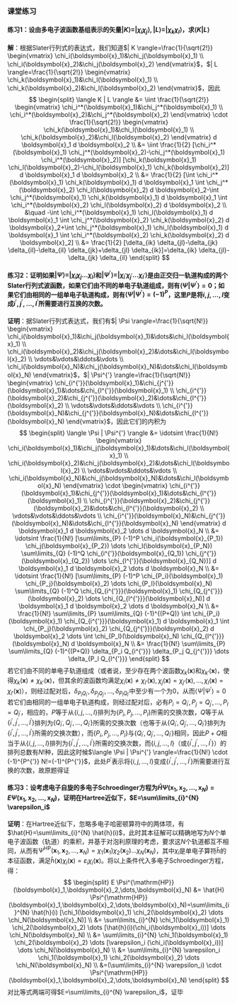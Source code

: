 ### 课堂练习 ###
#### 练习1：设由多电子波函数基组表示的矢量$| K \rangle=| \chi_i \chi_j \rangle,| L \rangle=| \chi_k \chi_l \rangle$，求$\langle K | L \rangle$ ####
**解**：根据Slater行列式的表达式，我们知道$| K \rangle=\frac{1}{\sqrt{2!}} \begin{vmatrix} \chi_i(\boldsymbol{x}_1)&\chi_j(\boldsymbol{x}_1) \\ \chi_i(\boldsymbol{x}_2)&\chi_j(\boldsymbol{x}_2) \end{vmatrix}$，$| L \rangle=\frac{1}{\sqrt{2!}} \begin{vmatrix} \chi_k(\boldsymbol{x}_1)&\chi_l(\boldsymbol{x}_1) \\ \chi_k(\boldsymbol{x}_2)&\chi_l(\boldsymbol{x}_2) \end{vmatrix}$，因此
$$
\begin{split} \langle K | L \rangle &= \iint \frac{1}{\sqrt{2!}} \begin{vmatrix} \chi_i^*(\boldsymbol{x}_1)&\chi_j^*(\boldsymbol{x}_1) \\ \chi_i^*(\boldsymbol{x}_2)&\chi_j^*(\boldsymbol{x}_2) \end{vmatrix} \cdot \frac{1}{\sqrt{2!}} \begin{vmatrix} \chi_k(\boldsymbol{x}_1)&\chi_l(\boldsymbol{x}_1) \\ \chi_k(\boldsymbol{x}_2)&\chi_l(\boldsymbol{x}_2) \end{vmatrix} d \boldsymbol{x}_1 d \boldsymbol{x}_2 \\ &= \iint \frac{1}{2} [\chi_i^*(\boldsymbol{x}_1) \chi_j^*(\boldsymbol{x}_2)-\chi_j^*(\boldsymbol{x}_1) \chi_i^*(\boldsymbol{x}_2)] [\chi_k(\boldsymbol{x}_1) \chi_l(\boldsymbol{x}_2)-\chi_l(\boldsymbol{x}_1) \chi_k(\boldsymbol{x}_2)] d \boldsymbol{x}_1 d \boldsymbol{x}_2 \\ &= \frac{1}{2} [\int \chi_i^*(\boldsymbol{x}_1) \chi_k(\boldsymbol{x}_1) d \boldsymbol{x}_1 \int \chi_j^*(\boldsymbol{x}_2) \chi_l(\boldsymbol{x}_2) d \boldsymbol{x}_2-\int \chi_j^*(\boldsymbol{x}_1) \chi_k(\boldsymbol{x}_1) d \boldsymbol{x}_1 \int \chi_i^*(\boldsymbol{x}_2) \chi_l(\boldsymbol{x}_2) d \boldsymbol{x}_2  \\ &\quad -\int \chi_i^*(\boldsymbol{x}_1) \chi_l(\boldsymbol{x}_1) d \boldsymbol{x}_1 \int \chi_j^*(\boldsymbol{x}_2) \chi_k(\boldsymbol{x}_2) d \boldsymbol{x}_2+\int \chi_j^*(\boldsymbol{x}_1) \chi_l(\boldsymbol{x}_1) d \boldsymbol{x}_1 \int \chi_i^*(\boldsymbol{x}_2) \chi_k(\boldsymbol{x}_2) d \boldsymbol{x}_2] \\ &= \frac{1}{2} [\delta_{ik} \delta_{jl}-\delta_{jk} \delta_{il}-\delta_{il} \delta_{jk}+\delta_{jl} \delta_{ik}]=\delta_{ik} \delta_{jl}-\delta_{jk} \delta_{il} \end{split}
$$
#### 练习2：证明如果$| \Psi \rangle=| \chi_i \chi_j \dots \chi_l \rangle$和$| \Psi^{'} \rangle=| \chi_{i^{'}} \chi_{j^{'}} \dots \chi_{l^{'}} \rangle$是由正交归一轨道构成的两个Slater行列式波函数，如果它们由不同的单电子轨道组成，则有$\langle \Psi | \Psi^{'} \rangle=0$；如果它们由相同的一组单电子轨道构成，则有$\langle \Psi | \Psi^{'} \rangle=(-1)^P$，这里$P$是将${i,j,\dots,l}$变成${i^{'},j^{'},\dots,l^{'}}$所需要进行互换的次数。
**证明**：据Slater行列式表达式，我们有$| \Psi \rangle=\frac{1}{\sqrt{N!}} \begin{vmatrix} \chi_i(\boldsymbol{x}_1)&\chi_j(\boldsymbol{x}_1)&\dots&\chi_l(\boldsymbol{x}_1) \\ \chi_i(\boldsymbol{x}_2)&\chi_j(\boldsymbol{x}_2)&\dots&\chi_l(\boldsymbol{x}_2) \\ \vdots&\vdots&\ddots&\vdots \\ \chi_i(\boldsymbol{x}_N)&\chi_j(\boldsymbol{x}_N)&\dots&\chi_l(\boldsymbol{x}_N) \end{vmatrix}$，$| \Psi^{'} \rangle=\frac{1}{\sqrt{N!}} \begin{vmatrix} \chi_{i^{'}}(\boldsymbol{x}_1)&\chi_{j^{'}}(\boldsymbol{x}_1)&\dots&\chi_{l^{'}}(\boldsymbol{x}_1) \\ \chi_{i^{'}}(\boldsymbol{x}_2)&\chi_{j^{'}}(\boldsymbol{x}_2)&\dots&\chi_{l^{'}}(\boldsymbol{x}_2) \\ \vdots&\vdots&\ddots&\vdots \\ \chi_{i^{'}}(\boldsymbol{x}_N)&\chi_{j^{'}}(\boldsymbol{x}_N)&\dots&\chi_{l^{'}}(\boldsymbol{x}_N) \end{vmatrix}$，因此它们的内积为
$$
\begin{split} \langle \Psi | \Psi^{'} \rangle &= \idotsint \frac{1}{N!} \begin{vmatrix} \chi_i(\boldsymbol{x}_1)&\chi_j(\boldsymbol{x}_1)&\dots&\chi_l(\boldsymbol{x}_1) \\ \chi_i(\boldsymbol{x}_2)&\chi_j(\boldsymbol{x}_2)&\dots&\chi_l(\boldsymbol{x}_2) \\ \vdots&\vdots&\ddots&\vdots \\ \chi_i(\boldsymbol{x}_N)&\chi_j(\boldsymbol{x}_N)&\dots&\chi_l(\boldsymbol{x}_N) \end{vmatrix} \cdot \begin{vmatrix} \chi_{i^{'}}(\boldsymbol{x}_1)&\chi_{j^{'}}(\boldsymbol{x}_1)&\dots&\chi_{l^{'}}(\boldsymbol{x}_1) \\ \chi_{i^{'}}(\boldsymbol{x}_2)&\chi_{j^{'}}(\boldsymbol{x}_2)&\dots&\chi_{l^{'}}(\boldsymbol{x}_2) \\ \vdots&\vdots&\ddots&\vdots \\ \chi_{i^{'}}(\boldsymbol{x}_N)&\chi_{j^{'}}(\boldsymbol{x}_N)&\dots&\chi_{l^{'}}(\boldsymbol{x}_N) \end{vmatrix} d \boldsymbol{x}_1 d \boldsymbol{x}_2 \dots d \boldsymbol{x}_N \\ &= \idotsint \frac{1}{N!} [\sum\limits_{P} (-1)^P \chi_i(\boldsymbol{x}_{P_1}) \chi_j(\boldsymbol{x}_{P_2}) \dots \chi_l(\boldsymbol{x}_{P_N}) \sum\limits_{Q} (-1)^Q \chi_{i^{'}}(\boldsymbol{x}_{Q_1}) \chi_{j^{'}}(\boldsymbol{x}_{Q_2}) \dots \chi_{l^{'}}(\boldsymbol{x}_{Q_N})] d \boldsymbol{x}_1 d \boldsymbol{x}_2 \dots d \boldsymbol{x}_N \\ &= \idotsint \frac{1}{N!} [\sum\limits_{P} (-1)^P \chi_{P_i}(\boldsymbol{x}_1) \chi_{P_j}(\boldsymbol{x}_2) \dots \chi_{P_l}(\boldsymbol{x}_N) \sum\limits_{Q} (-1)^Q \chi_{Q_{i^{'}}}(\boldsymbol{x}_1) \chi_{Q_{j^{'}}}(\boldsymbol{x}_2) \dots \chi_{Q_{l^{'}}}(\boldsymbol{x}_N)] d \boldsymbol{x}_1 d \boldsymbol{x}_2 \dots d \boldsymbol{x}_N \\ &= \frac{1}{N!} \sum\limits_{P} \sum\limits_{Q} (-1)^{(P+Q)} \int \chi_{P_i}(\boldsymbol{x}_1) \chi_{Q_{i^{'}}}(\boldsymbol{x}_1) d \boldsymbol{x}_1 \int \chi_{P_j}(\boldsymbol{x}_2) \chi_{Q_{j^{'}}}(\boldsymbol{x}_2) d \boldsymbol{x}_2 \dots \int \chi_{P_l}(\boldsymbol{x}_N) \chi_{Q_{l^{'}}}(\boldsymbol{x}_N) d \boldsymbol{x}_N \\ &= \frac{1}{N!} \sum\limits_{P} \sum\limits_{Q} (-1)^{(P+Q)} \delta_{P_i Q_{i^{'}}} \delta_{P_j Q_{j^{'}}} \dots \delta_{P_l Q_{l^{'}}} \end{split}
$$
若它们由不同的单电子轨道组成（或者说，至少存在两个波函数$\chi_k(\boldsymbol{x})$和$\chi_{k{'}}(\boldsymbol{x})$，使得$\chi_k(\boldsymbol{x}) \neq \chi_{k{'}}(\boldsymbol{x})$，但其余的波函数均满足$\chi_i(\boldsymbol{x}) \neq \chi_{i{'}}(\boldsymbol{x}),\chi_j(\boldsymbol{x})=\chi_{j{'}}(\boldsymbol{x}),\dots,\chi_l(\boldsymbol{x})=\chi_{l{'}}(\boldsymbol{x})$），则经过配对后，$\delta_{P_i Q_{i^{'}}},\delta_{P_j Q_{j^{'}}},\dots,\delta_{P_l Q_{l^{'}}}$中至少有一个为0，从而$\langle \Psi | \Psi^{'} \rangle=0$
若它们由相同的一组单电子轨道构成，则经过配对后，必有$P_i=Q_{i^{'}},P_j=Q_{j^{'}},\dots,P_l=Q_{l^{'}}$，相应的，$P$等于从$\{ i,j,\dots,l \}$排列为$\{ P_i,P_j,\dots,P_l \}$所需的交换次数，$Q$等于从$\{ i^{'},j^{'},\dots,l^{'} \}$排列为$\{ Q_{i^{'}},Q_{j^{'}},\dots,Q_{l^{'}} \}$所需的交换次数（也等于从$\{ Q_{i^{'}},Q_{j^{'}},\dots,Q_{l^{'}} \}$排列为$\{ i^{'},j^{'},\dots,l^{'} \}$所需的交换次数），而$\{ P_i,P_j,\dots,P_l \}$与$\{ Q_{i^{'}},Q_{j^{'}},\dots,Q_{l^{'}} \}$相同，因此$P+Q$相当于从$\{ i,j,\dots,l \}$排列为$\{ i^{'},j^{'},\dots,l^{'} \}$所需的交换次数，而$\{ i,j,\dots,l \}$（或$\{ i^{'},j^{'},\dots,l^{'} \}$）的排列总数有$N!$种，因此这时候$\langle \Psi | \Psi^{'} \rangle=\frac{1}{N!} \cdot (-1)^{P^{'}} N!=(-1)^{P^{'}}$，此处$P^{'}$表示将$\{ i,j,\dots,l \}$变成$\{ i^{'},j^{'},\dots,l^{'} \}$所需要进行互换的次数，故原题得证
#### 练习3：设考虑电子自旋的多电子Schroedinger方程为$\hat{H} \Psi (\boldsymbol{x}_1,\boldsymbol{x}_2,\dots,\boldsymbol{x}_N)=E \Psi (\boldsymbol{x}_1,\boldsymbol{x}_2,\dots,\boldsymbol{x}_N)$，证明在Hartree近似下，$E=\sum\limits_{i}^{N} \varepsilon_i$
**证明**：在Hartree近似下，忽略多电子哈密顿算符中的两体项，有$\hat{H}=\sum\limits_{i}^{N} \hat{h}(i)$，此时其本征解可以精确地写为$N$个单电子波函数（轨道）的乘积，并基于对泡利原理的考虑，要求这$N$个轨道都互不相同，从而有$\Psi^{\mathrm{HP}}(\boldsymbol{x}_1,\boldsymbol{x}_2,\dots,\boldsymbol{x}_N)=\chi_1(\boldsymbol{x}_1) \chi_2(\boldsymbol{x}_2) \dots \chi_N(\boldsymbol{x}_N)$，其中$\chi_i$是单电子算符$\hat{h}$的本征函数，满足$\hat{h}(\boldsymbol{x}) \chi_i(\boldsymbol{x})=\varepsilon_i \chi_i(\boldsymbol{x})$。将以上条件代入多电子Schroedinger方程，得：
$$
\begin{split} E \Psi^{\mathrm{HP}} (\boldsymbol{x}_1,\boldsymbol{x}_2,\dots,\boldsymbol{x}_N) &= \hat{H} \Psi^{\mathrm{HP}} (\boldsymbol{x}_1,\boldsymbol{x}_2,\dots,\boldsymbol{x}_N)=\sum\limits_{i}^{N} \hat{h}(i) [\chi_1(\boldsymbol{x}_1) \chi_2(\boldsymbol{x}_2) \dots \chi_N(\boldsymbol{x}_N)] \\ &= \sum\limits_{i}^{N} \chi_1(\boldsymbol{x}_1) \chi_2(\boldsymbol{x}_2) \dots [\hat{h}(i)(\chi_i(\boldsymbol{x}_i))] \dots \chi_N(\boldsymbol{x}_N) \\ &= \sum\limits_{i}^{N} \chi_1(\boldsymbol{x}_1) \chi_2(\boldsymbol{x}_2) \dots [\varepsilon_i (\chi_i(\boldsymbol{x}_i))] \dots \chi_N(\boldsymbol{x}_N) \\ &= \sum\limits_{i}^{N} \varepsilon_i \chi_1(\boldsymbol{x}_1) \chi_2(\boldsymbol{x}_2) \dots \chi_N(\boldsymbol{x}_N) \\ &=(\sum\limits_{i}^{N} \varepsilon_i) \cdot \Psi^{\mathrm{HP}}(\boldsymbol{x}_1,\boldsymbol{x}_2,\dots,\boldsymbol{x}_N) \end{split}
$$
对比等式两端可得$E=\sum\limits_{i}^{N} \varepsilon_i$，证毕